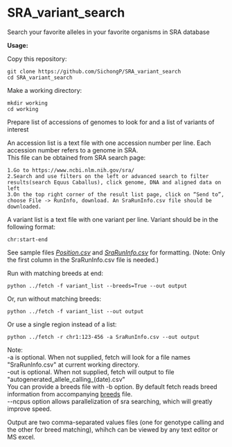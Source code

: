 # SRA_variant_search   
Search your favorite alleles in your favorite organisms in SRA database   

**Usage:**   

Copy this repository:   
```
git clone https://github.com/SichongP/SRA_variant_search
cd SRA_variant_search
```
Make a working directory:   
```
mkdir working
cd working
```
Prepare list of accessions of genomes to look for and a list of variants of interest   

An accession list is a text file with one accession number per line. Each accession number refers to a genome in SRA.   
This file can be obtained from SRA search page:   
```
1.Go to https://www.ncbi.nlm.nih.gov/sra/
2.Search and use filters on the left or advanced search to filter results(search Equus Caballus), click genome, DNA and aligned data on left
3.On the top right corner of the result list page, click on “Send to”, choose File -> RunInfo, download. An SraRunInfo.csv file should be downloaded.
```
A variant list is a text file with one variant per line. Variant should be in the following format:
```
chr:start-end
```

See sample files *[Position.csv](https://github.com/SichongP/SRA_variant_search/blob/master/Position.csv)* and *[SraRunInfo.csv](https://github.com/SichongP/SRA_variant_search/blob/master/SraRunInfo.csv)* for formatting. (Note: Only the first column in the SraRunInfo.csv file is needed.)

Run with matching breeds at end:
```
python ../fetch -f variant_list --breeds=True --out output
```

Or, run without matching breeds:
```
python ../fetch -f variant_list --out output
```

Or use a single region instead of a list:   
```
python ../fetch -r chr1:123-456 -a SraRunInfo.csv --out output
```

Note:     
-a is optional. When not supplied, fetch will look for a file names "SraRunInfo.csv" at current working directory.   
-out is optional. When not supplied, fetch will output to file "autogenerated_allele_calling_(date).csv"   
You can provide a breeds file with -b option. By default fetch reads breed information from accompanying [breeds](https://github.com/SichongP/SRA_variant_search/blob/master/breeds) file.   
--ncpus option allows parallelization of sra searching, which will greatly improve speed.

Output are two comma-separated values files (one for genotype calling and the other for breed matching), whihch can be viewed by any text editor or MS excel.
